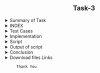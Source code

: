 
<h2 align="center">Task-3</h2>

<details>
  <summary> Summary of Task </summary>
  
     Write a script in Shell.
     
     This script has been used to download 2 google sheets. 
     
     Both of those Google sheets will have the formate csv file. 
     
     Only the name, Average and Sum columns and their values should be printed. 
  
</details>

<details>
<summary> INDEX </summary>
  <ul>
    <br>
    <li> Test cases</li>
    <li> Implementation </li>
    <li> Script </li>
    <li> Output of script </li>
    <li> Conclusion  </li>
    <li> download files links </li>
  </ul>
  </details>

<details>
  <summary> Test Cases </summary>
  
| **SR-No.** | **TEST CASE** | **COMMAND** | **TEST OUTCOME** | **EXPECTED OUTCOME** | **STATUS** | **REMARKS** |
| --- | --- | --- | --- | --- | --- | ---- |  
| **1** | Spreadsheet link convert in CSV format | No Command | Using Publish to the web option got the Spreadsheet link in CSV format | After using Publish to the web option in Spreadsheet succesully got the link of Spreadsheet in csv format  | **Passed** | Testing has been passed |
| **2** | Spreadsheet Downoad | wget -q url of Spreadsheet | Using wget command  Spreadsheet successfully  download in csv format. | After using wget command Spreadsheet succefully download in csv format.  | **Passed** | Testing has been passed |
| **3** | Rename the download file | mv "pub?output=csv" output1.csv | Using mv command  downloaded file successfully  rename. | After using mv command  downloaded file succefully rename.  | **Passed** | Testing has been passed |
| **4** | Get the output in NAME,AVRAGE and SUM | AWK command | Using awk command got the result in te form in NAME, AVERAGE and SUM | after Using awk command successfully  got the result in te form in NAME, AVERAGE and SUM |  **Passed** | Testing has been passed |
| **5** |After add any column in Spreadsheet  | No command | Using insert option added the any column in spreadsheet got the update result and added column is showing in csv file.| After Using insert option added the any column in spreadsheet got the update result and added column is showing in csv file.|  **Passed** | Testing has been passed |
| **6** |After add any ROW in Spreadsheet  | No command | Using insert option added the any ROW in spreadsheet got the update result and added ROW is showing in csv file.| After Using insert option added the any ROW in spreadsheet got the update result and added ROW is showing in csv file.|  **Passed** | Testing has been passed |
  
  </details>
  
  <details>
  <summary> Implementation </summary>
  
In this script, first of all I copied the spreadsheet link to csv link through web publish option.
After that I downloaded the link to the spreadsheet with the wget command and rename the download file with the mv command.
Then I got the required output from awk command.
  
  </details>
  
  <details>
  <summary> Script </summary>
  </details>
  
  <details>
  <summary> Output of script </summary>
  </details>
  
  <details>
  <summary> Conclusion </summary>
  
  I would like to share my experience while doing this work. The given script is doing its job correctly.
  
  </details>
  
  <details>
  <summary> Download files Links </summary>
  
#### Download the google sheet in csv format for evaluation of self and others on the basis of previous performance.
- [Link for download csv file 1](https://docs.google.com/spreadsheets/d/e/2PACX-1vS9pmOTPTCVI3XdmGtzetXIm9YVD2cnLDXAkBviswsYAifm9d9dq_iKfPFaHOMpL9oxtSJBh-u9R5CW/pub?output=csv)

#### Download the google sheet in  csv format for evaluation of self and others on the basis of task1
- [Link for download csv file 2](https://docs.google.com/spreadsheets/d/e/2PACX-1vSEjogtwoNCCLzmjLHSegdJXH-icphTYJfzpAGC7WYOBPqgkwXNgcC3HQGpfU4tP-Jf8KUTVOHBloX6/pub?output=csv)

  </details>

```
     Thank You
```
